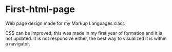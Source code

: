 # First-html-page
Web page design made for my Markup Languages class


CSS can be improved; this was made in my first year of formation and it is not updated. It is not responsive either, the best way to visualized it is within a navigator.
